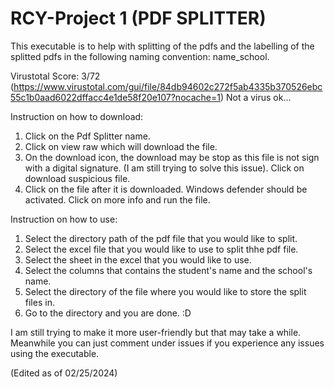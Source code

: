 # RCY-Project 1 (PDF SPLITTER)
This executable is to help with splitting of the pdfs and the labelling of the splitted pdfs in the following naming convention: name_school. 

Virustotal Score: 3/72 (https://www.virustotal.com/gui/file/84db94602c272f5ab4335b370526ebc55c1b0aad6022dffacc4e1de58f20e107?nocache=1) Not a virus ok...

Instruction on how to download:
1. Click on the Pdf Splitter name.
2. Click on view raw which will download the file.
3. On the download icon, the download may be stop as this file is not sign with a digital signature. (I am still trying to solve this issue). Click on download suspicious file. 
4. Click on the file after it is downloaded. Windows defender should be activated. Click on more info and run the file. 

Instruction on how to use:
1. Select the directory path of the pdf file that you would like to split.
2. Select the excel file that you would like to use to split thhe pdf file.
3. Select the sheet in the excel that you would like to use.
4. Select the columns that contains the student's name and the school's name.
5. Select the directory of the file where you would like to store the split files in.
6. Go to the directory and you are done. :D

I am still trying to make it more user-friendly but that may take a while. Meanwhile you can just comment under issues if you experience any issues using the executable. 

(Edited as of 02/25/2024)
























